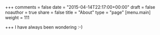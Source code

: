 +++
comments = false
date = "2015-04-14T22:17:00+00:00"
draft = false
noauthor = true
share = false
title = "About"
type = "page"
[menu.main]
weight = 111

+++
I have always been wondering :-)
